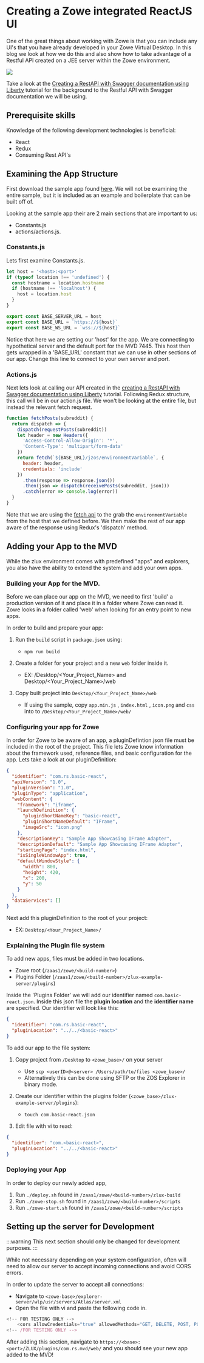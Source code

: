 # Creating a Zowe integrated ReactJS UI

One of the great things about working with Zowe is that you can include any UI's that you have already developed in your Zowe Virtual Desktop. In this blog we look at how we do this and also show how to take advantage of a Restful API created on a JEE server within the Zowe environment.

![](pathname:///v1.26.x/images/samples/reactjs/overview.png)

Take a look at the [Creating a RestAPI with Swagger documentation using Liberty](libertyAPI.md) tutorial for the background to the Restful API with Swagger documentation we will be using.

## Prerequisite skills

Knowledge of the following development technologies is beneficial:

- React
- Redux
- Consuming Rest API's

## Examining the App Structure

First download the sample app found [here](https://github.com/zowe/webui-scenarios/tree/master/basic-react). We will not be examining the entire sample, but it is included as an example and boilerplate that can be built off of.

Looking at the sample app their are 2 main sections that are important to us:

- Constants.js
- actions/actions.js.

### Constants.js

Lets first examine Constants.js.

```javascript
let host = '<host>:<port>'
if (typeof location !== 'undefined') {
  const hostname = location.hostname
  if (hostname !== 'localhost') {
    host = location.host
  }
}

export const BASE_SERVER_URL = host
export const BASE_URL = `https://${host}`
export const BASE_WS_URL = `wss://${host}`
```

Notice that here we are setting our 'host' for the app. We are connecting to hypothetical server and the default port for the MVD 7445. This host then gets wrapped in a 'BASE_URL' constant that we can use in other sections of our app. Change this line to connect to your own server and port.

### Actions.js

Next lets look at calling our API created in the [creating a RestAPI with Swagger documentation using Liberty](libertyAPI.md) tutorial. Following Redux structure, this call will be in our action.js file. We won't be looking at the entire file, but instead the relevant fetch request.

```javascript
function fetchPosts(subreddit) {
  return dispatch => {
    dispatch(requestPosts(subreddit))
    let header = new Headers({
      'Access-Control-Allow-Origin': '*',
      'Content-Type': 'multipart/form-data'
    })
    return fetch(`${BASE_URL}/jzos/environmentVariable`, {
      header: header,
      credentials: 'include'
    })
      .then(response => response.json())
      .then(json => dispatch(receivePosts(subreddit, json)))
      .catch(error => console.log(error))
  }
}
```

Note that we are using the [fetch api](https://developer.mozilla.org/en-US/docs/Web/API/Fetch_API) to the grab the `environmentVariable` from the host that we defined before. We then make the rest of our app aware of the response using Redux's 'dispatch' method.

## Adding your App to the MVD

While the zlux environment comes with predefined "apps" and explorers, you also have the ability to extend the system and add your own apps.

### Building your App for the MVD.

Before we can place our app on the MVD, we need to first 'build' a production version of it and place it in a folder where Zowe can read it.
Zowe looks in a folder called 'web' when looking for an entry point to new apps.

In order to build and prepare your app:

1.  Run the `build` script in `package.json` using:

    - `npm run build`

2.  Create a folder for your project and a new `web` folder inside it.

    - EX: /Desktop/<Your_Project_Name> and Desktop/<Your_Project_Name>/web

3.  Copy built project into `Desktop/<Your_Project_Name>/web`
    - If using the sample, copy `app.min.js` , `index.html` , `icon.png` and `css` into to `/Desktop/<Your_Project_Name>/web/`

### Configuring your app for Zowe

In order for Zowe to be aware of an app, a pluginDefintion.json file must be included in the root of the project. This file lets Zowe know information about the framework used, reference files, and basic configuration for the app. Lets take a look at our pluginDefinition:

```json
{
  "identifier": "com.rs.basic-react",
  "apiVersion": "1.0",
  "pluginVersion": "1.0",
  "pluginType": "application",
  "webContent": {
    "framework": "iframe",
    "launchDefinition": {
      "pluginShortNameKey": "basic-react",
      "pluginShortNameDefault": "IFrame",
      "imageSrc": "icon.png"
    },
    "descriptionKey": "Sample App Showcasing IFrame Adapter",
    "descriptionDefault": "Sample App Showcasing IFrame Adapter",
    "startingPage": "index.html",
    "isSingleWindowApp": true,
    "defaultWindowStyle": {
      "width": 800,
      "height": 420,
      "x": 200,
      "y": 50
    }
  },
  "dataServices": []
}
```

Next add this pluginDefinition to the root of your project:

- EX: `Desktop/<Your_Project_Name>/`

### Explaining the Plugin file system

To add new apps, files must be added in two locations.

- Zowe root (`/zaas1/zowe/<build-number>`)
- Plugins Folder (`/zaas1/zowe/<build-number>/zlux-example-server/plugins`)

Inside the 'Plugins Folder' we will add our identifier named `com.basic-react.json`. Inside this json file the **plugin location** and the **identifier name** are specified. Our identifier will look like this:

```json
{
  "identifier": "com.rs.basic-react",
  "pluginLocation": "../../<basic-react>"
}
```

To add our app to the file system:

1.  Copy project from `/Desktop` to `<zowe_base>/` on your server

    - Use `scp <userID>@<server> /Users/path/to/files <zowe_base>/`
    - Alternatively this can be done using SFTP or the ZOS Explorer in binary mode.

2.  Create our identifier within the plugins folder (`<zowe_base>/zlux-example-server/plugins`):

    - `touch com.basic-react.json`

3.  Edit file with vi to read:

```json
{
  "identifier": "com.<basic-react>",
  "pluginLocation": "../../<basic-react>"
}
```

### Deploying your App

In order to deploy our newly added app,

1.  Run `./deploy.sh` found in `/zaas1/zowe/<build-number>/zlux-build`
2.  Run `./zowe-stop.sh` found in `/zaas1/zowe/<build-number>/scripts`
3.  Run `./zowe-start.sh` found in `/zaas1/zowe/<build-number>/scripts`

## Setting up the server for Development

:::warning
This next section should only be changed for development purposes.
:::

While not necessary depending on your system configuration, often will need to allow our server to accept incoming connections and avoid CORS errors.

In order to update the server to accept all connections:

- Navigate to `<zowe-base>/explorer-server/wlp/usr/servers/Atlas/server.xml`
- Open the file with vi and paste the following code in.

```javascript
<!-- FOR TESTING ONLY -->
    <cors allowCredentials="true" allowedMethods="GET, DELETE, POST, PUT, OPTIONS" allowedOrigins="*" allowedHeaders="*" domain="/"/>
<!-- /FOR TESTING ONLY -->
```

After adding this section, navigate to `https://<base>:<port>/ZLUX/plugins/com.rs.mvd/web/` and you should see your new app added to the MVD!
